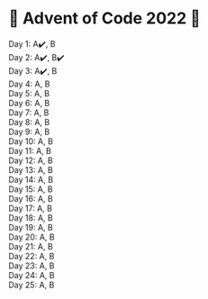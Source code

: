 # 🎄 Advent of Code 2022 🎄

Day 1: A✔️, B\
Day 2: A✔️, B✔️\
Day 3: A✔️, B\
Day 4: A, B\
Day 5: A, B\
Day 6: A, B\
Day 7: A, B\
Day 8: A, B\
Day 9: A, B\
Day 10: A, B\
Day 11: A, B\
Day 12: A, B\
Day 13: A, B\
Day 14: A, B\
Day 15: A, B\
Day 16: A, B\
Day 17: A, B\
Day 18: A, B\
Day 19: A, B\
Day 20: A, B\
Day 21: A, B\
Day 22: A, B\
Day 23: A, B\
Day 24: A, B\
Day 25: A, B

